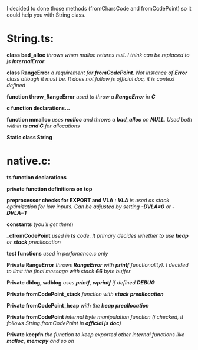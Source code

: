 I decided to done those methods (fromCharsCode and fromCodePoint) so it could help you with String class. 
# **String.ts**:
  **class bad_alloc**
      _throws when malloc returns null. I think can be replaced to js **InternalError**_

  **class RangeError**
      _a requirement for **fromCodePoint**. Not instance of **Error** class atlough it must be. It does not follow js official doc, it is context defined_

   **function throw_RangeError**
      _used to throw a **RangeError** in **C**_

   **c function declarations...**

   **function mmalloc**
       _uses **malloc** and throws a **bad_alloc** on **NULL**. Used both within **ts and C** for allocations_

   **Static class String**
# **native.c**:

   **ts function declarations**

   **private function definitions on top**

   **preprocessor checks for EXPORT and VLA**
        _: **VLA** is used as stack optimization for low inputs. Can be adjusted by setting **-DVLA=0** or **-DVLA=1**_

   **constants** (_you'll get there_)

   **_cfromCodePoint**
        _used in **ts** code. It primary decides whether to use **heap** or **stack** preallocation_

   **test functions**
        _used in perfomance.c only_


   **Private RangeError**
        _throws **RangeError** with **printf** functionality). I decided to limit the final message with stack **66** byte buffer_

   **Private dblog, wdblog**
        _uses **printf**, **wprintf** if defined **DEBUG**_

   **Private fromCodePoint_stack** 
        _function with **stack preallocation**_

   **Private fromCodePoint_heap**
        _with the **heap preallocation**_

   **Private fromCodePoint**
        _internal byte manipulation function (i checked, it follows String.fromCodePoint in **official js doc**)_

   **Private keepfn**
        _the function to keep exported other internal functions like **malloc**, **memcpy** and so on_
